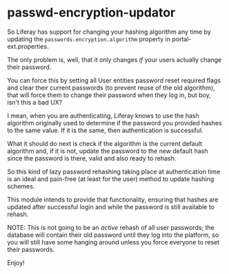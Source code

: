 # passwd-encryption-updator

So Liferay has support for changing your hashing algorithm any time by updating the 
`passwords.encryption.algorithm` property in portal-ext.properties.

The only problem is, well, that it only changes *if* your users actually change their password.

You can force this by setting all User entities password reset required flags and clear their
current passwords (to prevent reuse of the old algorithm), that will force
them to change their password when they log in, but boy, isn't this a bad UX?

I mean, when you are authenticating, Liferay knows to use the hash algorithm originally used to
determine if the password you provided hashes to the same value. If it is the same, then
authentication is successful.

What it should do next is check if the algorithm is the current default algorithm and, if
it is not, update the password to the new default hash since the password is there, valid
and also ready to rehash.

So this kind of lazy password rehashing taking place at authentication time is an ideal
and pain-free (at least for the user) method to update hashing schemes.

This module intends to provide that functionality, ensuring that hashes are updated after
successful login and while the password is still available to rehash.

NOTE: This is not going to be an _active_ rehash of all user passwords; the database
will contain their old password until they log into the platform, so you will still
have some hanging around unless you force everyone to reset their passwords.

Enjoy!
